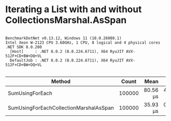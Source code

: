# Iterating a List with and without CollectionsMarshal.AsSpan



```

BenchmarkDotNet v0.13.12, Windows 11 (10.0.26080.1)
Intel Xeon W-2123 CPU 3.60GHz, 1 CPU, 8 logical and 4 physical cores
.NET SDK 8.0.200
  [Host]     : .NET 8.0.2 (8.0.224.6711), X64 RyuJIT AVX-512F+CD+BW+DQ+VL
  DefaultJob : .NET 8.0.2 (8.0.224.6711), X64 RyuJIT AVX-512F+CD+BW+DQ+VL


```
| Method                                 | Count  | Mean     | Error    | StdDev    | Allocated |
|--------------------------------------- |------- |---------:|---------:|----------:|----------:|
| SumUsingForEach                        | 100000 | 80.56 μs | 4.676 μs | 13.786 μs |         - |
| SumUsingForEachCollectionMarshalAsSpan | 100000 | 35.93 μs | 0.715 μs |  1.271 μs |         - |
